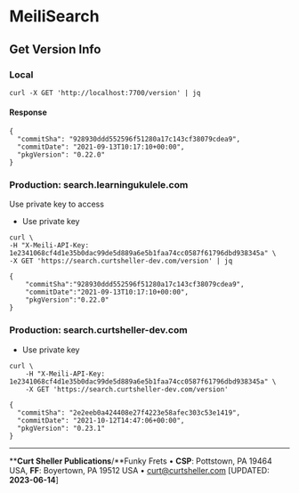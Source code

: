 # MeiliSearch
## Get Version Info

### Local
```
curl -X GET 'http://localhost:7700/version' | jq
```

#### Response
```
{
  "commitSha": "928930ddd552596f51280a17c143cf38079cdea9",
  "commitDate": "2021-09-13T10:17:10+00:00",
  "pkgVersion": "0.22.0"
}
```

### Production: search.learningukulele.com

Use private key to access
- Use private key

```
curl \
-H "X-Meili-API-Key: 1e2341068cf4d1e35b0dac99de5d889a6e5b1faa74cc0587f61796dbd938345a" \
-X GET 'https://search.curtsheller-dev.com/version' | jq
```

```
{
    "commitSha":"928930ddd552596f51280a17c143cf38079cdea9",
    "commitDate":"2021-09-13T10:17:10+00:00",
    "pkgVersion":"0.22.0"
}
```

### Production: search.curtsheller-dev.com
- Use private key
```
curl \
    -H "X-Meili-API-Key: 1e2341068cf4d1e35b0dac99de5d889a6e5b1faa74cc0587f61796dbd938345a" \
    -X GET 'https://search.curtsheller-dev.com/version'
```

```
{
  "commitSha": "2e2eeb0a424408e27f4223e58afec303c53e1419",
  "commitDate": "2021-10-12T14:47:06+00:00",
  "pkgVersion": "0.23.1"
}
```

----
****Curt Sheller Publications**/**Funky Frets • **CSP**: Pottstown, PA 19464 USA, **FF**: Boyertown, PA 19512 USA • [curt@curtsheller.com](mailto:curt@curtsheller.com) [UPDATED: **2023-06-14**]
